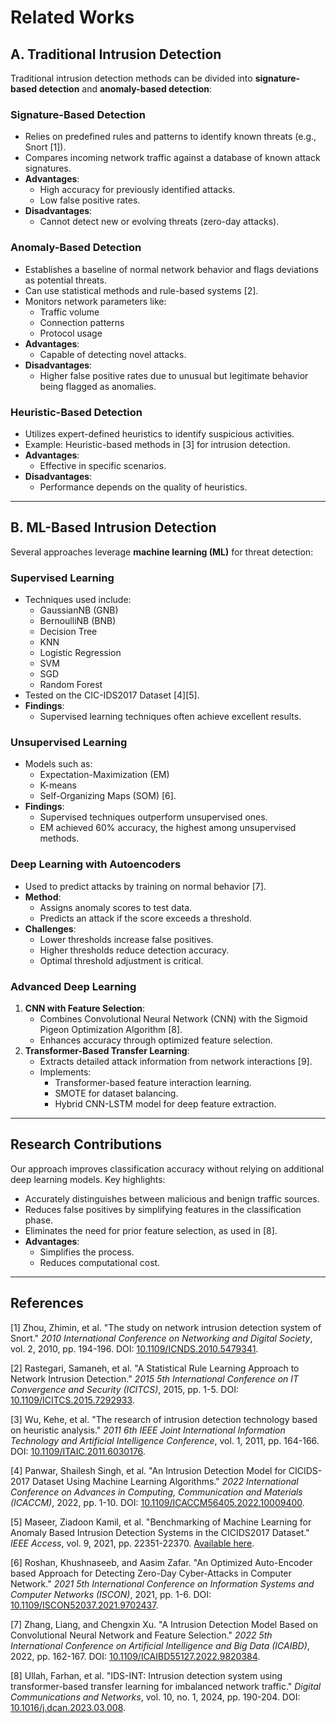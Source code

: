 # Related Works

## A. Traditional Intrusion Detection

Traditional intrusion detection methods can be divided into **signature-based detection** and **anomaly-based detection**:

### Signature-Based Detection
- Relies on predefined rules and patterns to identify known threats (e.g., Snort [1]).
- Compares incoming network traffic against a database of known attack signatures.
- **Advantages**:
  - High accuracy for previously identified attacks.
  - Low false positive rates.
- **Disadvantages**:
  - Cannot detect new or evolving threats (zero-day attacks).

### Anomaly-Based Detection
- Establishes a baseline of normal network behavior and flags deviations as potential threats.
- Can use statistical methods and rule-based systems [2].
- Monitors network parameters like:
  - Traffic volume
  - Connection patterns
  - Protocol usage
- **Advantages**:
  - Capable of detecting novel attacks.
- **Disadvantages**:
  - Higher false positive rates due to unusual but legitimate behavior being flagged as anomalies.

### Heuristic-Based Detection
- Utilizes expert-defined heuristics to identify suspicious activities.
- Example: Heuristic-based methods in [3] for intrusion detection.
- **Advantages**:
  - Effective in specific scenarios.
- **Disadvantages**:
  - Performance depends on the quality of heuristics.

---

## B. ML-Based Intrusion Detection

Several approaches leverage **machine learning (ML)** for threat detection:

### Supervised Learning
- Techniques used include:
  - GaussianNB (GNB)
  - BernoulliNB (BNB)
  - Decision Tree
  - KNN
  - Logistic Regression
  - SVM
  - SGD
  - Random Forest
- Tested on the CIC-IDS2017 Dataset [4][5].
- **Findings**:
  - Supervised learning techniques often achieve excellent results.

### Unsupervised Learning
- Models such as:
  - Expectation-Maximization (EM)
  - K-means
  - Self-Organizing Maps (SOM) [6].
- **Findings**:
  - Supervised techniques outperform unsupervised ones.
  - EM achieved 60% accuracy, the highest among unsupervised methods.

### Deep Learning with Autoencoders
- Used to predict attacks by training on normal behavior [7].
- **Method**:
  - Assigns anomaly scores to test data.
  - Predicts an attack if the score exceeds a threshold.
- **Challenges**:
  - Lower thresholds increase false positives.
  - Higher thresholds reduce detection accuracy.
  - Optimal threshold adjustment is critical.

### Advanced Deep Learning
1. **CNN with Feature Selection**:
   - Combines Convolutional Neural Network (CNN) with the Sigmoid Pigeon Optimization Algorithm [8].
   - Enhances accuracy through optimized feature selection.
2. **Transformer-Based Transfer Learning**:
   - Extracts detailed attack information from network interactions [9].
   - Implements:
     - Transformer-based feature interaction learning.
     - SMOTE for dataset balancing.
     - Hybrid CNN-LSTM model for deep feature extraction.

---

## Research Contributions
Our approach improves classification accuracy without relying on additional deep learning models. Key highlights:
- Accurately distinguishes between malicious and benign traffic sources.
- Reduces false positives by simplifying features in the classification phase.
- Eliminates the need for prior feature selection, as used in [8].
- **Advantages**:
  - Simplifies the process.
  - Reduces computational cost.

---

## References

[1] Zhou, Zhimin, et al. "The study on network intrusion detection system of Snort." *2010 International Conference on Networking and Digital Society*, vol. 2, 2010, pp. 194-196. DOI: [10.1109/ICNDS.2010.5479341](https://doi.org/10.1109/ICNDS.2010.5479341).

[2] Rastegari, Samaneh, et al. "A Statistical Rule Learning Approach to Network Intrusion Detection." *2015 5th International Conference on IT Convergence and Security (ICITCS)*, 2015, pp. 1-5. DOI: [10.1109/ICITCS.2015.7292933](https://doi.org/10.1109/ICITCS.2015.7292933).

[3] Wu, Kehe, et al. "The research of intrusion detection technology based on heuristic analysis." *2011 6th IEEE Joint International Information Technology and Artificial Intelligence Conference*, vol. 1, 2011, pp. 164-166. DOI: [10.1109/ITAIC.2011.6030176](https://doi.org/10.1109/ITAIC.2011.6030176).

[4] Panwar, Shailesh Singh, et al. "An Intrusion Detection Model for CICIDS-2017 Dataset Using Machine Learning Algorithms." *2022 International Conference on Advances in Computing, Communication and Materials (ICACCM)*, 2022, pp. 1-10. DOI: [10.1109/ICACCM56405.2022.10009400](https://doi.org/10.1109/ICACCM56405.2022.10009400).

[5] Maseer, Ziadoon Kamil, et al. "Benchmarking of Machine Learning for Anomaly Based Intrusion Detection Systems in the CICIDS2017 Dataset." *IEEE Access*, vol. 9, 2021, pp. 22351-22370. [Available here](https://api.semanticscholar.org/CorpusID:231914286).

[6] Roshan, Khushnaseeb, and Aasim Zafar. "An Optimized Auto-Encoder based Approach for Detecting Zero-Day Cyber-Attacks in Computer Network." *2021 5th International Conference on Information Systems and Computer Networks (ISCON)*, 2021, pp. 1-6. DOI: [10.1109/ISCON52037.2021.9702437](https://doi.org/10.1109/ISCON52037.2021.9702437).

[7] Zhang, Liang, and Chengxin Xu. "A Intrusion Detection Model Based on Convolutional Neural Network and Feature Selection." *2022 5th International Conference on Artificial Intelligence and Big Data (ICAIBD)*, 2022, pp. 162-167. DOI: [10.1109/ICAIBD55127.2022.9820384](https://doi.org/10.1109/ICAIBD55127.2022.9820384).

[8] Ullah, Farhan, et al. "IDS-INT: Intrusion detection system using transformer-based transfer learning for imbalanced network traffic." *Digital Communications and Networks*, vol. 10, no. 1, 2024, pp. 190-204. DOI: [10.1016/j.dcan.2023.03.008](https://doi.org/10.1016/j.dcan.2023.03.008).
